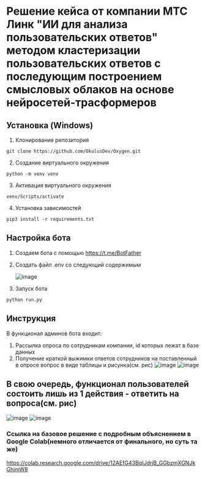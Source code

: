 # Решение кейса от компании МТС Линк "ИИ для анализа пользовательских ответов" методом кластеризации пользовательских ответов с последующим построением смысловых облаков на основе нейросетей-трасформеров

## Установка (Windows)

1. Клонирование репозитория 

```git clone https://github.com/OkulusDev/Oxygen.git```

2. Создание виртуального окружения

```python -m venv venv```

3. Активация виртуального окружения

```venv/Scripts/activate```

4. Установка зависимостей

```pip3 install -r requirements.txt```

## Настройка бота

1. Создаем бота с помощью https://t.me/BotFather

2. Создать файл .env со следующий содержимым

   ![image](https://github.com/user-attachments/assets/6789273f-6499-4820-a94b-60414ebb89a5)

3. Запуск бота

```python run.py```
## Инструкция

В функционал админов бота входит:
1. Рассылка опроса по сотрудникам компании, id которых лежат в базе данных
2. Получение краткой выжимки ответов сотрудников на поставленный в опросе вопрос в виде таблицы и рисунка(см. рис)
   ![image](https://github.com/user-attachments/assets/ea68d8cf-aaa1-436d-8c6c-f5436a059afd)
   ![image](https://github.com/user-attachments/assets/a3c16777-2e24-4f31-8ceb-4f7af604762f)

   
## В свою очередь, функционал пользователей состоить лишь из 1 действия - ответить на вопроса(см. рис)


   ![image](https://github.com/user-attachments/assets/dc62618d-3851-49f7-b865-1d76e14786d0)
   ![image](https://github.com/user-attachments/assets/d4f1f098-1e9c-4436-bb39-a2c42f2e4c22)


### Ссылка на базовое решение с подробным объяснением в Google Colab(немного отличается от финального, но суть та же)
https://colab.research.google.com/drive/12AEfG43BqIJdrjB_GGbzmXGNJkGhjmW8
